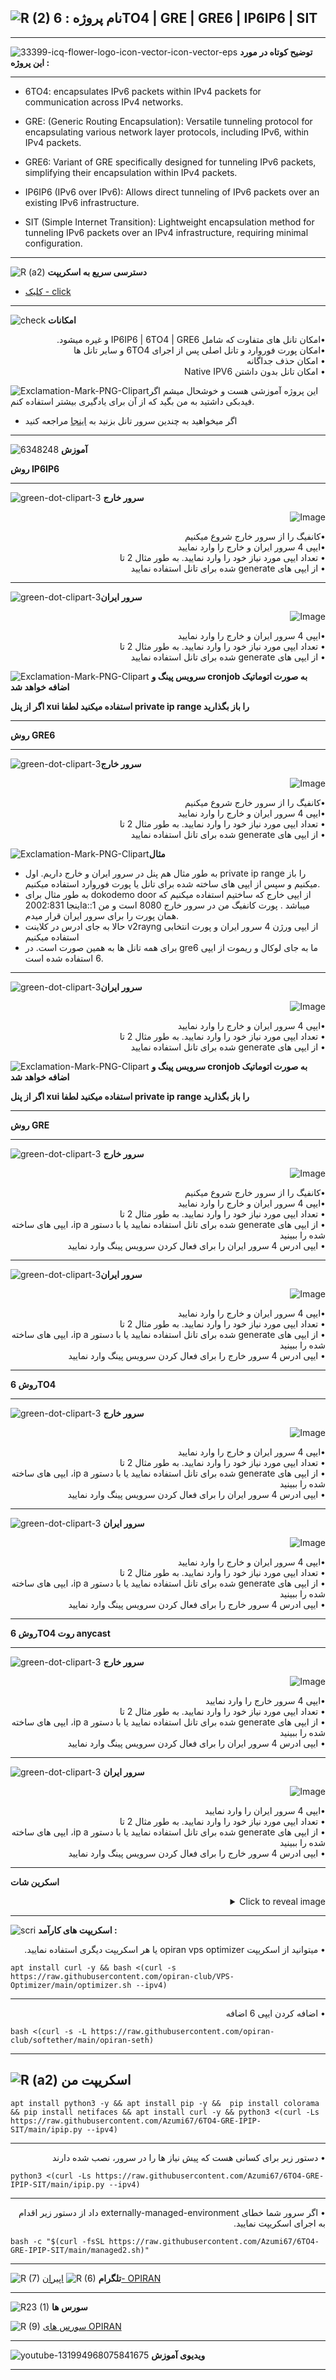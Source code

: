 ![R (2)](https://github.com/Azumi67/PrivateIP-Tunnel/assets/119934376/a064577c-9302-4f43-b3bf-3d4f84245a6f)
نام پروژه : 6TO4 | GRE | GRE6 | IP6IP6 | SIT
---------------------------------------------------------------
----------------------------------
![33399-icq-flower-logo-icon-vector-icon-vector-eps](https://github.com/Azumi67/6TO4-GRE-IPIP-SIT/assets/119934376/9e736d80-9378-447d-a403-2ce0dacc3bec)
**توضیح کوتاه در مورد این پروژه :**

-----------------------


- 6TO4: encapsulates IPv6 packets within IPv4 packets for communication across IPv4 networks.

- GRE: (Generic Routing Encapsulation): Versatile tunneling protocol for encapsulating various network layer protocols, including IPv6, within IPv4 packets.

- GRE6: Variant of GRE specifically designed for tunneling IPv6 packets, simplifying their encapsulation within IPv4 packets.

- IP6IP6 (IPv6 over IPv6): Allows direct tunneling of IPv6 packets over an existing IPv6 infrastructure.

- SIT (Simple Internet Transition): Lightweight encapsulation method for tunneling IPv6 packets over an IPv4 infrastructure, requiring minimal configuration.
------------------------
![R (a2)](https://github.com/Azumi67/RTT-Wireguard/assets/119934376/3f64bfa8-3785-4a0b-beba-366b3cb73719)
**دسترسی سریع به اسکریپت**


- [کلیک - click](https://github.com/Azumi67/6TO4-GRE-IPIP-SIT/blob/main/README.md#%D8%A7%D8%B3%DA%A9%D8%B1%DB%8C%D9%BE%D8%AA-%D9%85%D9%86)
------------------------
![check](https://github.com/Azumi67/PrivateIP-Tunnel/assets/119934376/13de8d36-dcfe-498b-9d99-440049c0cf14)
**امکانات**
 <div dir="rtl">&bull;امکان تانل های متفاوت که شامل IP6IP6 | 6TO4 | GRE6 و غیره میشود.</div>
 <div dir="rtl">&bull;امکان پورت فوروارد و تانل اصلی پس از اجرای 6TO4 و سایر تانل ها</div>
 <div dir="rtl">&bull; امکان حذف جداگانه</div>
 <div dir="rtl">&bull; امکان تانل بدون داشتن Native IPV6</div>

 

![Exclamation-Mark-PNG-Clipart](https://github.com/Azumi67/Haproxy_TCP_loadbalance/assets/119934376/a462de6d-be16-46dc-aaa8-c21a4c6df669)این پروژه آموزشی هست و خوشحال میشم اگر فیدبکی داشتید به من بگید که از آن برای یادگیری بیشتر استفاده کنم.
- اگر میخواهید به چندین سرور تانل بزنید به [اینجا](https://github.com/Azumi67/6TO4-PrivateIP) مراجعه کنید

 
 ------------------------------------------------------
  
  ![6348248](https://github.com/Azumi67/PrivateIP-Tunnel/assets/119934376/398f8b07-65be-472e-9821-631f7b70f783)
**آموزش**

**روش IP6IP6**

----------------------------------
![green-dot-clipart-3](https://github.com/Azumi67/6TO4-PrivateIP/assets/119934376/902a2efa-f48f-4048-bc2a-5be12143bef3) **سرور خارج** 



 <p align="right">
  <img src="https://github.com/Azumi67/6TO4-GRE-IPIP-SIT/assets/119934376/290ad745-cb6c-4634-a9c0-e6861ddbc084" alt="Image" />
</p>
 <div dir="rtl">&bull;کانفیگ را از سرور خارج شروع میکنیم </div>
   <div dir="rtl">&bull;ایپی 4 سرور ایران و خارج را وارد نمایید </div>
    <div dir="rtl">&bull; تعداد ایپی مورد نیاز خود را وارد نمایید. به طور مثال 2 تا</div>
        <div dir="rtl">&bull; از ایپی های generate شده برای تانل استفاده نمایید</div>


----------------------

![green-dot-clipart-3](https://github.com/Azumi67/6TO4-PrivateIP/assets/119934376/49000de2-53b6-4c5c-888d-f1f397d77b92)**سرور ایران**


<p align="right">
  <img src="https://github.com/Azumi67/6TO4-GRE-IPIP-SIT/assets/119934376/6127f7f5-d892-4cb1-8087-ed590a3834bc" alt="Image" />
</p>
   <div dir="rtl">&bull;ایپی 4 سرور ایران و خارج را وارد نمایید </div>
    <div dir="rtl">&bull; تعداد ایپی مورد نیاز خود را وارد نمایید. به طور مثال 2 تا</div>
        <div dir="rtl">&bull; از ایپی های generate شده برای تانل استفاده نمایید</div>
        

  ![Exclamation-Mark-PNG-Clipart](https://github.com/Azumi67/6TO4-GRE-IPIP-SIT/assets/119934376/1b367bc9-aaed-4a8d-84a6-a2a1fc31b831) 
  **سرویس پینگ و cronjob به صورت اتوماتیک اضافه خواهد شد**
  
  **اگر از پنل xui استفاده میکنید لطفا private ip range را باز بگذارید**



--------------------------------------
**روش GRE6**

--------------------------------

![green-dot-clipart-3](https://github.com/Azumi67/6TO4-GRE-IPIP-SIT/assets/119934376/756f468e-8d6c-45bd-9a4a-a9d056011147)**سرور خارج**


<p align="right">
  <img src="https://github.com/Azumi67/6TO4-GRE-IPIP-SIT/assets/119934376/4b14b9da-c946-48ba-a1f5-c8259b59f9fd" alt="Image" />
</p>
 <div dir="rtl">&bull;کانفیگ را از سرور خارج شروع میکنیم </div>
   <div dir="rtl">&bull;ایپی 4 سرور ایران و خارج را وارد نمایید </div>
    <div dir="rtl">&bull; تعداد ایپی مورد نیاز خود را وارد نمایید. به طور مثال 2 تا</div>
        <div dir="rtl">&bull; از ایپی های generate شده برای تانل استفاده نمایید</div>

![Exclamation-Mark-PNG-Clipart](https://github.com/Azumi67/6TO4-GRE-IPIP-SIT/assets/119934376/590b11fa-f80f-4dc4-bedb-73746458f42b)**مثال**
- به طور مثال هم پنل در سرور ایران و خارج داریم. اول private ip range را باز میکنیم و سپس از ایپی های ساخته شده برای تانل یا پورت فوروارد استفاده میکنیم.
- به طور مثال برای dokodemo door از ایپی خارج که ساختیم استفاده میکنیم که اینجا 2002:831a::1 میباشد . پورت کانفیگ من در سرور خارج 8080 است و من همان پورت را برای سرور ایران قرار میدم.
- حالا به جای ادرس در کلاینت v2rayng از ایپی ورژن 4 سرور ایران و پورت انتخابی استفاده میکنیم
- برای همه تانل ها به همین صورت است. در gre6 ما به جای لوکال و ریموت از ایپی 6 استفاده شده است.

   
 ---------------------------------------
 
 ![green-dot-clipart-3](https://github.com/Azumi67/6TO4-PrivateIP/assets/119934376/49000de2-53b6-4c5c-888d-f1f397d77b92)**سرور ایران**


 <p align="right">
  <img src="https://github.com/Azumi67/6TO4-GRE-IPIP-SIT/assets/119934376/1b53f0b4-5338-444d-a0a3-a02d0ca6e431" alt="Image" />
</p>
   <div dir="rtl">&bull;ایپی 4 سرور ایران و خارج را وارد نمایید </div>
    <div dir="rtl">&bull; تعداد ایپی مورد نیاز خود را وارد نمایید. به طور مثال 2 تا</div>
        <div dir="rtl">&bull; از ایپی های generate شده برای تانل استفاده نمایید</div>

        
  ![Exclamation-Mark-PNG-Clipart](https://github.com/Azumi67/6TO4-GRE-IPIP-SIT/assets/119934376/1b367bc9-aaed-4a8d-84a6-a2a1fc31b831) 
  **سرویس پینگ و cronjob به صورت اتوماتیک اضافه خواهد شد**
  
  **اگر از پنل xui استفاده میکنید لطفا private ip range را باز بگذارید**
  
  ---------------------------------------

**روش GRE**

-------------------------------


![green-dot-clipart-3](https://github.com/Azumi67/6TO4-PrivateIP/assets/119934376/902a2efa-f48f-4048-bc2a-5be12143bef3) **سرور خارج**


 <p align="right">
  <img src="https://github.com/Azumi67/6TO4-GRE-IPIP-SIT/assets/119934376/d63c344a-05c6-4218-84c2-21b6e9ed9c5b" alt="Image" />
</p>

 <div dir="rtl">&bull;کانفیگ را از سرور خارج شروع میکنیم </div>
   <div dir="rtl">&bull;ایپی 4 سرور ایران و خارج را وارد نمایید </div>
    <div dir="rtl">&bull; تعداد ایپی مورد نیاز خود را وارد نمایید. به طور مثال 2 تا</div>
        <div dir="rtl">&bull; از ایپی های generate شده برای تانل استفاده نمایید یا با دستور ip a، ایپی های ساخته شده را ببینید</div>
          <div dir="rtl">&bull; ایپی ادرس 4 سرور ایران را برای فعال کردن سرویس پینگ وارد نمایید</div>


----------------------

![green-dot-clipart-3](https://github.com/Azumi67/6TO4-PrivateIP/assets/119934376/49000de2-53b6-4c5c-888d-f1f397d77b92)**سرور ایران**


<p align="right">
  <img src="https://github.com/Azumi67/6TO4-GRE-IPIP-SIT/assets/119934376/d17bda7e-2d10-4de3-b76c-6af385492ddf" alt="Image" />
</p>

   <div dir="rtl">&bull;ایپی 4 سرور ایران و خارج را وارد نمایید </div>
    <div dir="rtl">&bull; تعداد ایپی مورد نیاز خود را وارد نمایید. به طور مثال 2 تا</div>
        <div dir="rtl">&bull; از ایپی های generate شده برای تانل استفاده نمایید یا با دستور ip a، ایپی های ساخته شده را ببینید</div>
          <div dir="rtl">&bull; ایپی ادرس 4 سرور خارج را برای فعال کردن سرویس پینگ وارد نمایید</div>

--------------------------------------
**روش 6TO4**

-------------------------------
![green-dot-clipart-3](https://github.com/Azumi67/6TO4-PrivateIP/assets/119934376/c14c77ec-dc4e-4c8a-bdc2-4dc4e42a1815) **سرور خارج**


<p align="right">
  <img src="https://github.com/Azumi67/6TO4-GRE-IPIP-SIT/assets/119934376/87f554cb-1f40-475e-9737-a116ef6115dd" alt="Image" />
</p>
   <div dir="rtl">&bull;ایپی 4 سرور ایران و خارج را وارد نمایید </div>
    <div dir="rtl">&bull; تعداد ایپی مورد نیاز خود را وارد نمایید. به طور مثال 2 تا</div>
        <div dir="rtl">&bull; از ایپی های generate شده برای تانل استفاده نمایید یا با دستور ip a، ایپی های ساخته شده را ببینید</div>
          <div dir="rtl">&bull; ایپی ادرس 4 سرور ایران را برای فعال کردن سرویس پینگ وارد نمایید</div>


---------------------------------

![green-dot-clipart-3](https://github.com/Azumi67/6TO4-PrivateIP/assets/119934376/c14c77ec-dc4e-4c8a-bdc2-4dc4e42a1815) **سرور ایران**

<p align="right">
  <img src="https://github.com/Azumi67/6TO4-GRE-IPIP-SIT/assets/119934376/6de6acfa-6528-4c2d-bf26-e39dba8d05cd" alt="Image" />
</p>
   <div dir="rtl">&bull;ایپی 4 سرور ایران و خارج را وارد نمایید </div>
    <div dir="rtl">&bull; تعداد ایپی مورد نیاز خود را وارد نمایید. به طور مثال 2 تا</div>
        <div dir="rtl">&bull; از ایپی های generate شده برای تانل استفاده نمایید یا با دستور ip a، ایپی های ساخته شده را ببینید</div>
          <div dir="rtl">&bull; ایپی ادرس 4 سرور خارج را برای فعال کردن سرویس پینگ وارد نمایید</div>
          
------------------------------------------

**روش 6TO4 روت anycast**

-------------------------------------

![green-dot-clipart-3](https://github.com/Azumi67/6TO4-PrivateIP/assets/119934376/c14c77ec-dc4e-4c8a-bdc2-4dc4e42a1815) **سرور خارج**


<p align="right">
  <img src="https://github.com/Azumi67/6TO4-GRE-IPIP-SIT/assets/119934376/7bc82bd6-57dd-434f-83dd-a1b07221af8f" alt="Image" />
</p>
   <div dir="rtl">&bull;ایپی 4 سرور خارج را وارد نمایید </div>
    <div dir="rtl">&bull; تعداد ایپی مورد نیاز خود را وارد نمایید. به طور مثال 2 تا</div>
        <div dir="rtl">&bull; از ایپی های generate شده برای تانل استفاده نمایید یا با دستور ip a، ایپی های ساخته شده را ببینید</div>
          <div dir="rtl">&bull; ایپی ادرس 4 سرور ایران را برای فعال کردن سرویس پینگ وارد نمایید</div>


---------------------------------

![green-dot-clipart-3](https://github.com/Azumi67/6TO4-PrivateIP/assets/119934376/c14c77ec-dc4e-4c8a-bdc2-4dc4e42a1815) **سرور ایران**

<p align="right">
  <img src="https://github.com/Azumi67/6TO4-GRE-IPIP-SIT/assets/119934376/1bffb577-88b8-4086-b70c-7aa3998098ae" alt="Image" />
</p>
   <div dir="rtl">&bull;ایپی 4 سرور ایران را وارد نمایید </div>
    <div dir="rtl">&bull; تعداد ایپی مورد نیاز خود را وارد نمایید. به طور مثال 2 تا</div>
        <div dir="rtl">&bull; از ایپی های generate شده برای تانل استفاده نمایید یا با دستور ip a، ایپی های ساخته شده را ببینید</div>
          <div dir="rtl">&bull; ایپی ادرس 4 سرور خارج را برای فعال کردن سرویس پینگ وارد نمایید</div>
          
---------------------------------

**اسکرین شات**
<details>
  <summary align="right">Click to reveal image</summary>
  
  <p align="right">
    <img src="https://github.com/Azumi67/6TO4-GRE-IPIP-SIT/assets/119934376/8fabd39b-d38e-49ae-b26e-8f74f764e7d9" alt="menu screen" />
  </p>
</details>


------------------------------------------
![scri](https://github.com/Azumi67/FRP-V2ray-Loadbalance/assets/119934376/cbfb72ac-eff1-46df-b5e5-a3930a4a6651)
**اسکریپت های کارآمد :**


 <div dir="rtl">&bull; میتوانید از اسکریپت opiran vps optimizer یا هر اسکریپت دیگری استفاده نمایید.</div>
 
 
```
apt install curl -y && bash <(curl -s https://raw.githubusercontent.com/opiran-club/VPS-Optimizer/main/optimizer.sh --ipv4)
```
--------------------------------------

<div dir="rtl">&bull; اضافه کردن ایپی 6 اضافه</div>
 
  
```
bash <(curl -s -L https://raw.githubusercontent.com/opiran-club/softether/main/opiran-seth)
```
-----------------------------------------------------
![R (a2)](https://github.com/Azumi67/PrivateIP-Tunnel/assets/119934376/716fd45e-635c-4796-b8cf-856024e5b2b2)
**اسکریپت من**
----------------


```
apt install python3 -y && apt install pip -y &&  pip install colorama && pip install netifaces && apt install curl -y && python3 <(curl -Ls https://raw.githubusercontent.com/Azumi67/6TO4-GRE-IPIP-SIT/main/ipip.py --ipv4)
```
--------------------------------------
 <div dir="rtl">&bull;  دستور زیر برای کسانی هست که پیش نیاز ها را در سرور، نصب شده دارند</div>
 
```
python3 <(curl -Ls https://raw.githubusercontent.com/Azumi67/6TO4-GRE-IPIP-SIT/main/ipip.py --ipv4)
```
--------------------------------------
 <div dir="rtl">&bull; اگر سرور شما خطای externally-managed-environment داد از دستور زیر اقدام به اجرای اسکریپت نمایید.</div>
 
```
bash -c "$(curl -fsSL https://raw.githubusercontent.com/Azumi67/6TO4-GRE-IPIP-SIT/main/managed2.sh)"
```

---------------------------------------------
![R (7)](https://github.com/Azumi67/PrivateIP-Tunnel/assets/119934376/42c09cbb-2690-4343-963a-5deca12218c1)
**تلگرام** 
![R (6)](https://github.com/Azumi67/FRP-V2ray-Loadbalance/assets/119934376/f81bf6e1-cfed-4e24-b944-236f5c0b15d3) [اپیران- OPIRAN](https://github.com/opiran-club)

---------------------------------
![R23 (1)](https://github.com/Azumi67/FRP-V2ray-Loadbalance/assets/119934376/18d12405-d354-48ac-9084-fff98d61d91c)
**سورس ها**


![R (9)](https://github.com/Azumi67/FRP-V2ray-Loadbalance/assets/119934376/33388f7b-f1ab-4847-9e9b-e8b39d75deaa) [سورس های OPIRAN](https://github.com/opiran-club)


-----------------------------------------------------

![youtube-131994968075841675](https://github.com/Azumi67/FRP-V2ray-Loadbalance/assets/119934376/24202a92-aff2-4079-a6c2-9db14cd0ecd1)
**ویدیوی آموزش**

-----------------------------------------


